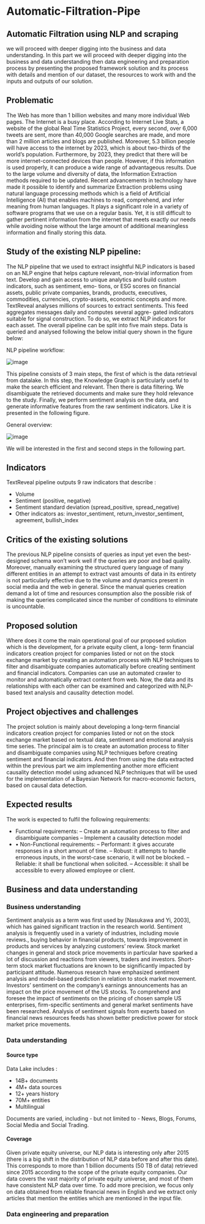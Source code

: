 # Automatic-Filtration-Pipe

## Automatic Filtration using NLP and scraping

we will proceed with deeper digging into the business and data understanding.
In this part we will proceed with deeper digging into the business and data understanding then data engineering and preparation process by presenting the proposed framework solution and its process with details and mention of
our dataset, the resources to work with and the inputs and outputs of our solution.

## Problematic

The Web has more than 1 billion websites and many more individual Web pages. The Internet is a
busy place. According to Internet Live Stats, a website of the global Real Time Statistics Project,
every second, over 6,000 tweets are sent, more than 40,000 Google searches are made, and more
than 2 million articles and blogs are published. Moreover, 5.3 billion people will have access to the
internet by 2023, which is about two-thirds of the world’s population. Furthermore, by 2023, they
predict that there will be more internet-connected devices than people.
However, if this information is used properly, it can produce a wide range of advantageous results. Due
to the large volume and diversity of data, the Information Extraction methods required to be updated.
Recent advancements in technology have made it possible to identify and summarize Extraction
problems using natural language processing methods which is a field of Artificial Intelligence (AI)
that enables machines to read, comprehend, and infer meaning from human languages. It plays a
significant role in a variety of software programs that we use on a regular basis.
Yet, it is still difficult to gather pertinent information from the internet that meets exactly our needs
while avoiding noise without the large amount of additional meaningless information and finally
storing this data.

## Study of the existing NLP pipeline:

The NLP pipeline that we used to extract insightful NLP indicators is based on an NLP engine that helps capture relevant, non-trivial information from text.
Develop and gain access to unique analytics and build custom indicators, such as sentiment, emo-
tions, or ESG scores on financial assets, public private companies, brands, products, executives,
commodities, currencies, crypto-assets, economic concepts and more. TextReveal analyses millions
of sources to extract sentiments. This feed aggregates messages daily and computes several aggre-
gated indicators suitable for signal construction. To do so, we extract NLP indicators for each asset.
The overall pipeline can be split into five main steps. Data is queried and analysed following the below
initial query shown in the figure below:

NLP pipeline workflow:


![image](https://user-images.githubusercontent.com/47029962/210668037-9fb2fa99-d67b-43f0-ad24-d59bb6f08919.png)

This pipeline consists of 3 main steps, the first of which is the data retrieval from datalake. In this step, the Knowledge Graph is particularly useful to make the search efficient and
relevant. Then there is data filtering. We disambiguate the retrieved documents and make sure
they hold relevance to the study. Finally, we perform sentiment analysis on the data, and generate
informative features from the raw sentiment indicators. Like it is presented in the following figure.

General overview:

![image](https://user-images.githubusercontent.com/47029962/210670198-2dd35df2-922a-4c9a-8e5f-a9a954e50866.png)

We will be interested in the first and second steps in the following part.

## Indicators

TextReveal pipeline outputs 9 raw indicators that describe :
<ul>
<li> Volume </li>
<li> Sentiment (positive, negative) </li>
<li> Sentiment standard deviation (spread_positive, spread_negative) </li>
<li> Other indicators as: investor_sentiment, return_investor_sentiment, agreement, bullish_index </li>
</ul>

## Critics of the existing solutions


The previous NLP pipeline consists of queries as input yet even the best-designed schema won’t work well if
the queries are poor and bad quality. Moreover, manually examining the structured query language
of many different entities in an attempt to extract vast amounts of data in its entirety is not particularly effective due to the volume and dynamics present in social media and the web in general.
Since the manual queries creation demand a lot of time and resources consumption also the possible risk of making the queries complicated since the number of conditions to eliminate is uncountable.

##  Proposed solution

Where does it come the main operational goal of our proposed solution which is the development,
for a private equity client, a long- term financial indicators creation project for companies listed
or not on the stock exchange market by creating an automation process with NLP techniques to
filter and disambiguate companies automatically before creating sentiment and financial indicators.
Companies can use an automated crawler to monitor and automatically extract content from web.
Now, the data and its relationships with each other can be examined and categorized with NLP-based
text analysis and causality detection model.

## Project objectives and challenges

The project solution is mainly about developing a long-term financial indicators creation project for companies listed or not on the stock exchange market based on textual
data, sentiment and emotional analysis time series.
The principal aim is to create an automation process to filter and disambiguate companies using
NLP techniques before creating sentiment and financial indicators.
And then from using the data extracted within the previous part we aim implementing another
more efficient causality detection model using advanced NLP techniques that will be used for the
implementation of a Bayesian Network for macro-economic factors, based on causal data detection.

## Expected results

The work is expected to fulfil the following requirements:
<ul>
<li> Functional requirements:
– Create an automation process to filter and disambiguate companies
– Implement a causality detection model 
</li>
<li> 
• Non-Functional requirements:
– Performant: it gives accurate responses in a short amount of time.
– Robust: it attempts to handle erroneous inputs, in the worst-case scenario, it will not be
blocked.
– Reliable: it shall be functional when solicited.
– Accessible: it shall be accessible to every allowed employee or client.
</li> 
</ul>

## Business and data understanding
### Business understanding

Sentiment analysis as a term was first used by [Nasukawa and Yi, 2003], which has gained significant traction in the research world. Sentiment analysis is frequently used in a variety of industries,
including movie reviews., buying behavior in financial products, towards improvement in products
and services by analyzing customers’ review. Stock market changes in general and stock price movements in particular have sparked a lot of discussion and reactions from viewers, traders and investors.
Short-term stock market fluctuations are known to be significantly impacted by participant attitude.
Numerous research have emphasized sentiment analysis and model-based prediction in relation to
stock market movement. Investors’ sentiment on the company’s earnings announcements has an
impact on the price movement of the US stocks. To comprehend and foresee the impact of sentiments on the pricing of chosen sample US enterprises, firm-specific sentiments and general market
sentiments have been researched. Analysis of sentiment signals from experts based on financial news
resources feeds has shown better predictive power for stock market price movements.

### Data understanding
#### Source type

Data Lake includes :
<ul>
<li> 14B+ documents </li>
<li> 4M+ data sources </li>
<li> 12+ years history </li>
<li> 70M+ entities </li>
<li> Multilingual </li>
</ul>
Documents are varied, including - but not limited to - News, Blogs, Forums, Social Media and Social
Trading.

#### Coverage

Given private equity universe, our NLP data is interesting only after 2015 (there is a big shift
in the distribution of NLP data before and after this date). This corresponds to more than 1
billion documents (50 TB of data) retrieved since 2015 according to the scope of the private equity
companies. Our data covers the vast majority of private equity universe, and most of them have
consistent NLP data over time. To add more precision, we focus only on data obtained from reliable
financial news in English and we extract only articles that mention the entities which are mentioned
in the input file.

### Data engineering and preparation




